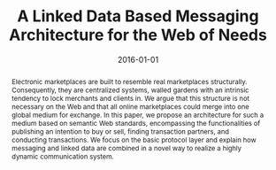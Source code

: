 ---
abstract: Electronic marketplaces are built to resemble real marketplaces structurally.
  Consequently, they are centralized systems, walled gardens with an intrinsic tendency
  to lock merchants and clients in. We argue that this structure is not necessary
  on the Web and that all online marketplaces could merge into one global medium for
  exchange. In this paper, we propose an architecture for such a medium based on semantic
  Web standards, encompassing the functionalities of publishing an intention to buy
  or sell, finding transaction partners, and conducting transactions. We focus on
  the basic protocol layer and explain how messaging and linked data are combined
  in a novel way to realize a highly dynamic communication system.
authors:
- Florian Kleedorfer
- Christina Maria Busch
- Christian Huemer
- Christian Pichler
date: '2016-01-01'
featured: false
links:
- name: Publik
  url: https://publik.tuwien.ac.at/showentry.php?ID=266970&lang=1
publication_types:
- '2'
publishDate: '2016-01-01'
title: A Linked Data Based Messaging Architecture for the Web of Needs
url_pdf: http://publik.tuwien.ac.at/files/publik_266970.pdf
---
